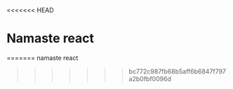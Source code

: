 <<<<<<< HEAD
# Namaste react
=======
namaste react
>>>>>>> bc772c987fb68b5aff6b6847f797a2b0fbf0096d
